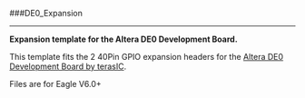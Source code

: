 ###DE0_Expansion
***
**Expansion template for the Altera DE0 Development Board.**

This template fits the 2 40Pin GPIO expansion headers for the [Altera DE0 Development Board by terasIC](http://www.terasic.com.tw/cgi-bin/page/archive.pl?Language=English&No=364). 

Files are for Eagle V6.0+ 